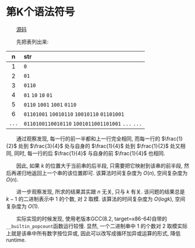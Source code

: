 # 第K个语法符号

&emsp;&emsp;[源码](./solution.c)

&emsp;&emsp;先把表列出来:

|n  |str|
|:-:|:-|
|1  |`0`|
|2  |`01`|
|3  |`0110`|
|4  |`01` `10` `10` `01`|
|5  |`0110` `1001` `1001` `0110`|
|6  |`01101001` `10010110` `10010110` `01101001`|
|`...`|`0110100110010110` `1001011001101001` `...` `...`|

&emsp;&emsp;通过观察发现, 每一行的前一半都和上一行完全相同, 而每一行的 $\frac{1}{2}$ 处到 $\frac{3}{4}$ 处与自身的 $\frac{1}{4}$ 处到 $\frac{1}{2}$ 处又相同, 同时, 每一行的后 $\frac{1}{4}$ 与自身的前 $\frac{1}{4}$ 也相同.

&emsp;&emsp;因此, 如果 $k$ 的位置大于当前串的后半段, 只需要把它映射到该串的前半段, 然后再递归地返回上一个串的该位置即可. 该算法时间复杂度为 $O(n)$, 空间复杂度为 $O(n)$.

&emsp;&emsp;进一步观察发现, 所求的结果其实跟 $n$ 无关, 只与 $k$ 有关. 该问题的结果总是 $k - 1$ 的二进制表示中 $1$ 的个数, 对 $2$ 取模. 该算法的时间复杂度为 $O(logk)$, 空间复杂度为 $O(1)$.

&emsp;&emsp;实际实现的时候发现, 使用老版本GCC(8.2, target=x86-64)自带的`__builtin_popcount`函数运行较慢. 显然, 一个二进制串中 $1$ 的个数对 $2$ 取模实际上就是该串中所有数字按位异或, 因此可以改写成循环加异或运算的形式, 降低 runtime.